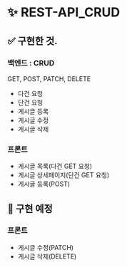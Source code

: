 # ✨ REST-API_CRUD
## ✅ 구현한 것.
### 백엔드 : CRUD
GET, POST, PATCH, DELETE
- 다건 요청
- 단건 요청
- 게시글 등록
- 게시글 수정
- 게시글 삭제
### 프론트
- 게시글 목록(다건 GET 요청)
- 게시글 상세페이지(단건 GET 요청)
- 게시글 등록(POST)
## 💬 구현 예정
### 프론트
- 게시글 수정(PATCH)
- 게시글 삭제(DELETE)